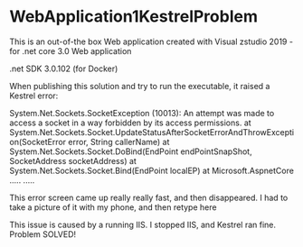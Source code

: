 # WebApplication1KestrelProblem

This is an out-of-the box Web application created with Visual zstudio 2019 - for .net core 3.0 Web application

.net SDK 3.0.102 (for Docker)

When publishing this solution and try to run the executable, it raised a Kestrel error:

System.Net.Sockets.SocketException (10013): An attempt was made to access a socket in a way forbidden by its access permissions.
    at System.Net.Sockets.Socket.UpdateStatusAfterSocketErrorAndThrowException(SocketError error, String callerName) 
    at System.Net.Sockets.Socket.DoBind(EndPoint endPointSnapShot, SocketAddress socketAddress)
    at System.Net.Sockets.Socket.Bind(EndPoint localEP)
    at Microsoft.AspnetCore ..... ..... 
    
  This error screen came up really really fast, and then disappeared. I had to take a picture of it with my phone, and then retype here
  
  This issue is caused by a running IIS. I stopped IIS, and Kestrel ran fine. Problem SOLVED!
  
